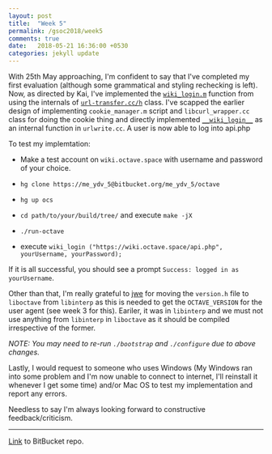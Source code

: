 ```yaml
---
layout: post
title:  "Week 5"
permalink: /gsoc2018/week5
comments: true
date:   2018-05-21 16:36:00 +0530
categories: jekyll update
---
```


With 25th May approaching, I'm confident to say that I've completed my first evaluation (although some grammatical and styling rechecking is left). Now, as directed by Kai, I've implemented the [`wiki_login.m`](https://bitbucket.org/me_ydv_5/octave/src/ocs/scripts/miscellaneous/wiki_login.m) function from using the internals of [`url-transfer.cc/h`](https://bitbucket.org/me_ydv_5/octave/src/3fe1c77dfbb320306d228e0cd10608b7f8057165/liboctave/util/url-transfer.cc#lines-731) class. I've scapped the earlier design of implementing `cookie_manager.m` script and `libcurl_wrapper.cc` class for doing the cookie thing and directly implemented [`__wiki_login__`](https://bitbucket.org/me_ydv_5/octave/src/3fe1c77dfbb320306d228e0cd10608b7f8057165/libinterp/corefcn/urlwrite.cc#lines-739) as an internal function in `urlwrite.cc`. A user is now able to log into api.php

To test my implemtation:

*   Make a test account on `wiki.octave.space` with username and password of your choice. 

*   `hg clone https://me_ydv_5@bitbucket.org/me_ydv_5/octave`

*   `hg up ocs`

*   `cd path/to/your/build/tree/` and execute `make -jX`

*   `./run-octave`

*   execute `wiki_login ("https://wiki.octave.space/api.php", yourUsername, yourPassword);`

If it is all successful, you should see a prompt `Success: logged in as yourUsername`.

Other than that, I'm really grateful to [jwe](http://jweaton.org/) for moving the `version.h` file to `liboctave` from `libinterp` as this is needed to get the `OCTAVE_VERSION` for the user agent (see week 3 for this). Eariler, it was in `libinterp` and we must not use anything from `libinterp` in `liboctave` as it should be compiled irrespective of the former. 

*NOTE: You may need to re-run `./bootstrap` and `./configure` due to above changes.*

Lastly, I would request to someone who uses Windows (My Windows ran into some problem and I'm now unable to connect to internet, I'll reinstall it whenever I get some time) and/or Mac OS to test my implementation and report any errors.

Needless to say I'm always looking forward to constructive feedback/criticism.

****

[Link](https://bitbucket.org/me_ydv_5/octave/commits/branch/ocs) to BitBucket repo.

